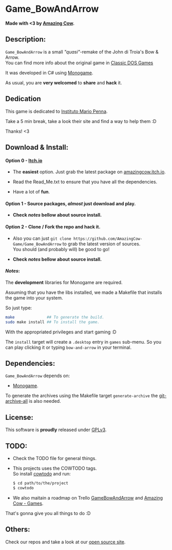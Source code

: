 # Game_BowAndArrow

**Made with <3 by [Amazing Cow](http://www.amazingcow.com).**

<!-- ####################################################################### -->
<!-- ####################################################################### -->

## Description:

```Game_BowAndArrow``` is a small _"quasi"_-remake of the John di Troia's Bow & Arrow.   
You can find more info about the original game in 
[Classic DOS Games](http://www.classicdosgames.com/game/Bow_and_Arrow_-_In_Search_of_the_Greatest_Archer.html)

It was developed in C# using [Monogame](http://www.monogame.net/).


As usual, you are **very welcomed** to **share** and **hack** it.


<!-- ####################################################################### -->
<!-- ####################################################################### -->

## Dedication

This game is dedicated to 
[Instituto Mario Penna](http://www.mariopenna.org.br/).   

Take a 5 min break, take a look their site and find a way to help them :D

Thanks! <3


<!-- ####################################################################### -->
<!-- ####################################################################### -->

## Download & Install:

#### Option 0 - [Itch.io](https://amazingcow.itch.io/)

* The **easiest** option. Just grab the latest package on 
 [amazingcow.itch.io](https://amazingcow.itch.io/).

* Read the Read_Me.txt to ensure that you have all the dependencies.
* Have a lot of **fun**.


#### Option 1 - Source packages, _almost_ just download and play.

* **Check _notes_ bellow about source install.**


#### Option 2 - Clone / Fork the repo and hack it.

* Also you can just ```git clone https://github.com/AmazingCow-Game/Game_BowAndArrow``` 
  to grab the latest version of sources.    
  You should (and probably will) be good to go!

* **Check _notes_ bellow about source install.**


#### _Notes_:

The **development** libraries for Monogame are required. 

Assuming that you have the libs installed, we made a Makefile 
that installs the game into your system.    

So just type:   
``` bash 
make              ## To generate the build.
sudo make install ## To install the game.
``` 

With the appropriated privileges and start gaming :D

The ```install``` target will create a ```.desktop``` entry in ```games```
sub-menu. So you can play clicking it or typing ```bow-and-arrow``` in your 
terminal.


<!-- ####################################################################### -->
<!-- ####################################################################### -->

## Dependencies:

```Game_BowAndArrow``` depends on:

* [Monogame](http://www.monogame.net/).

To generate the archives using the Makefile target ```generate-archive```
the [git-archive-all](https://github.com/Kentzo/git-archive-all) is also needed.


<!-- ####################################################################### -->
<!-- ####################################################################### -->

## License:

This software is **proudly** released under [GPLv3](https://www.gnu.org/licenses/gpl-3.0.en.html).


<!-- ####################################################################### -->
<!-- ####################################################################### -->

## TODO:

* Check the TODO file for general things.

* This projects uses the COWTODO tags.   
    So install [cowtodo](http://www.github.com/AmazingCow-Tools/COWTODO) and run:
    
    ``` bash
    $ cd path/to/the/project
    $ cowtodo 
    ```
* We also maitain a roadmap on Trello
[GameBowAndArrow](https://trello.com/b/lVUmG7VF/gamebowandarrow) and 
[Amazing Cow - Games](https://trello.com/amazingcowgame).

That's gonna give you all things to do :D



<!-- ####################################################################### -->
<!-- ####################################################################### -->

## Others:

Check our repos and take a look at our 
[open source site](http://opensource.amazingcow.com).
